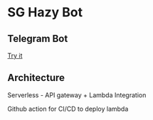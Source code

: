 # SG Hazy Bot

## Telegram Bot
[Try it](https://telegram.me/SgHazyBot)


## Architecture
Serverless - API gateway + Lambda Integration

Github action for CI/CD to deploy lambda
